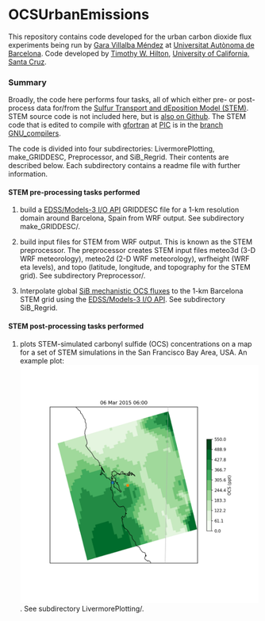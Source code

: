 # OCSUrbanEmissions #

This repository contains code developed for the urban carbon dioxide flux experiments being run by [Gara Villalba Méndez](http://ictaweb.uab.cat/personal_detail.php?id=8) at [Universitat Autònoma de Barcelona](http://www.uab.cat).  Code developed by [Timothy W. Hilton](https://www.researchgate.net/profile/Timothy_Hilton), [University of California, Santa Cruz](https://www.ucsc.edu).

### Summary ###

Broadly, the code here performs four tasks, all of which either pre- or post-process data for/from the [Sulfur Transport and dEposition Model (STEM)](https://github.com/Timothy-W-Hilton/STEM).  STEM source code is not included here, but is [also on Github](https://github.com/Timothy-W-Hilton/STEM).  The STEM code that is edited to compile with [gfortran](https://gcc.gnu.org/fortran/) at [PIC](https://www.pic.es) is in the [branch GNU_compilers](https://github.com/Timothy-W-Hilton/STEM/tree/GNU_compilers).

The code is divided into four subdirectories: LivermorePlotting, make_GRIDDESC, Preprocessor, and SiB_Regrid.  Their contents are described below.  Each subdirectory contains a readme file with further information.

#### STEM pre-processing tasks performed ####
1) build a [EDSS/Models-3 I/O API](https://www.cmascenter.org/ioapi/documentation/all_versions/html/index.html) GRIDDESC file for a 1-km resolution domain around Barcelona, Spain from WRF output.  See subdirectory make_GRIDDESC/.

2) build input files for STEM from WRF output.  This is known as the STEM preprocessor.  The preprocessor creates STEM input files meteo3d (3-D WRF meteorology), meteo2d (2-D WRF meteorology), wrfheight (WRF eta levels), and topo (latitude, longitude, and topography for the STEM grid).  See subdirectory Preprocessor/.

3) Interpolate global [SiB mechanistic OCS fluxes](http://dx.doi.org/10.1002/jgrg.20068) to the 1-km Barcelona STEM grid using the [EDSS/Models-3 I/O API](https://www.cmascenter.org/ioapi/documentation/all_versions/html/index.html). See subdirectory SiB_Regrid.

#### STEM post-processing tasks performed ####

1) plots STEM-simulated carbonyl sulfide (OCS) concentrations on a map for a set of STEM simulations in the San Francisco Bay Area, USA.  An example plot:
![STEM-simulated OCS concentrations](./livermore_map030.png "STEM-simulated OCS concentrations").
See subdirectory LivermorePlotting/.
